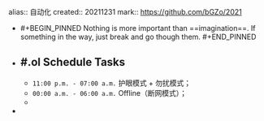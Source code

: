 alias:: 自动化
created:: 20211231
mark:: https://github.com/bGZo/2021
- #+BEGIN_PINNED
  Nothing is more important than ==imagination==. If something in the way, just break and go though them.
  #+END_PINNED
- ## #.ol Schedule Tasks
  - `11:00 p.m. - 07:00 a.m.` 护眼模式 + 勿扰模式；
  - `00:00 a.m. - 06:00 a.m.` Offline（断网模式）；
  -
-